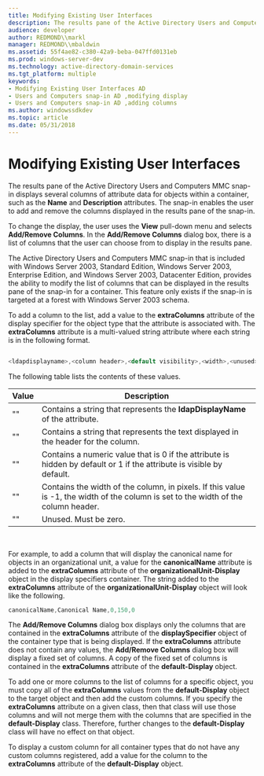 ```yaml
---
title: Modifying Existing User Interfaces
description: The results pane of the Active Directory Users and Computers MMC snap-in displays several columns of attribute data for objects within a container, such as the Name and Description attributes.
audience: developer
author: REDMOND\\markl
manager: REDMOND\\mbaldwin
ms.assetid: 55f4ae82-c380-42a9-beba-047ffd0131eb
ms.prod: windows-server-dev
ms.technology: active-directory-domain-services
ms.tgt_platform: multiple
keywords:
- Modifying Existing User Interfaces AD
- Users and Computers snap-in AD ,modifying display
- Users and Computers snap-in AD ,adding columns
ms.author: windowssdkdev
ms.topic: article
ms.date: 05/31/2018
---
```


# Modifying Existing User Interfaces

The results pane of the Active Directory Users and Computers MMC snap-in displays several columns of attribute data for objects within a container, such as the **Name** and **Description** attributes. The snap-in enables the user to add and remove the columns displayed in the results pane of the snap-in.

To change the display, the user uses the **View** pull-down menu and selects **Add/Remove Columns**. In the **Add/Remove Columns** dialog box, there is a list of columns that the user can choose from to display in the results pane.

The Active Directory Users and Computers MMC snap-in that is included with Windows Server 2003, Standard Edition, Windows Server 2003, Enterprise Edition, and Windows Server 2003, Datacenter Edition, provides the ability to modify the list of columns that can be displayed in the results pane of the snap-in for a container. This feature only exists if the snap-in is targeted at a forest with Windows Server 2003 schema.

To add a column to the list, add a value to the **extraColumns** attribute of the display specifier for the object type that the attribute is associated with. The **extraColumns** attribute is a multi-valued string attribute where each string is in the following format.


```C++

<ldapdisplayname>,<column header>,<default visibility>,<width>,<unused>

```



The following table lists the contents of these values.



| Value                        | Description                                                                                                                         |
|------------------------------|-------------------------------------------------------------------------------------------------------------------------------------|
| "<ldapdisplayname>"    | Contains a string that represents the **ldapDisplayName** of the attribute.                                                         |
| "<column header>"      | Contains a string that represents the text displayed in the header for the column.                                                  |
| "<default visibility>" | Contains a numeric value that is 0 if the attribute is hidden by default or 1 if the attribute is visible by default.               |
| "<width>"              | Contains the width of the column, in pixels. If this value is -1, the width of the column is set to the width of the column header. |
| "<unused>"             | Unused. Must be zero.                                                                                                               |



 

For example, to add a column that will display the canonical name for objects in an organizational unit, a value for the **canonicalName** attribute is added to the **extraColumns** attribute of the **organizationalUnit-Display** object in the display specifiers container. The string added to the **extraColumns** attribute of the **organizationalUnit-Display** object will look like the following.


```C++
canonicalName,Canonical Name,0,150,0
```



The **Add/Remove Columns** dialog box displays only the columns that are contained in the **extraColumns** attribute of the **displaySpecifier** object of the container type that is being displayed. If the **extraColumns** attribute does not contain any values, the **Add/Remove Columns** dialog box will display a fixed set of columns. A copy of the fixed set of columns is contained in the **extraColumns** attribute of the **default-Display** object.

To add one or more columns to the list of columns for a specific object, you must copy all of the **extraColumns** values from the **default-Display** object to the target object and then add the custom columns. If you specify the **extraColumns** attribute on a given class, then that class will use those columns and will not merge them with the columns that are specified in the **default-Display** class. Therefore, further changes to the **default-Display** class will have no effect on that object.

To display a custom column for all container types that do not have any custom columns registered, add a value for the column to the **extraColumns** attribute of the **default-Display** object.

 

 




